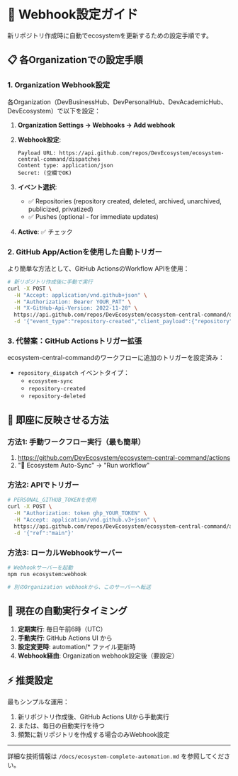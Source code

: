 # 🔗 Webhook設定ガイド

新リポジトリ作成時に自動でecosystemを更新するための設定手順です。

## 📋 各Organizationでの設定手順

### 1. Organization Webhook設定

各Organization（DevBusinessHub、DevPersonalHub、DevAcademicHub、DevEcosystem）で以下を設定：

1. **Organization Settings → Webhooks → Add webhook**

2. **Webhook設定**:
   ```
   Payload URL: https://api.github.com/repos/DevEcosystem/ecosystem-central-command/dispatches
   Content type: application/json
   Secret: (空欄でOK)
   ```

3. **イベント選択**:
   - ✅ Repositories (repository created, deleted, archived, unarchived, publicized, privatized)
   - ✅ Pushes (optional - for immediate updates)

4. **Active**: ✅ チェック

### 2. GitHub App/Actionを使用した自動トリガー

より簡単な方法として、GitHub ActionsのWorkflow APIを使用：

```bash
# 新リポジトリ作成後に手動で実行
curl -X POST \
  -H "Accept: application/vnd.github+json" \
  -H "Authorization: Bearer YOUR_PAT" \
  -H "X-GitHub-Api-Version: 2022-11-28" \
  https://api.github.com/repos/DevEcosystem/ecosystem-central-command/dispatches \
  -d '{"event_type":"repository-created","client_payload":{"repository":"new-repo-name"}}'
```

### 3. 代替案：GitHub Actionsトリガー拡張

ecosystem-central-commandのワークフローに追加のトリガーを設定済み：
- `repository_dispatch` イベントタイプ：
  - `ecosystem-sync`
  - `repository-created`
  - `repository-deleted`

## 🚀 即座に反映させる方法

### 方法1: 手動ワークフロー実行（最も簡単）
1. https://github.com/DevEcosystem/ecosystem-central-command/actions
2. "🔄 Ecosystem Auto-Sync" → "Run workflow"

### 方法2: APIでトリガー
```bash
# PERSONAL_GITHUB_TOKENを使用
curl -X POST \
  -H "Authorization: token ghp_YOUR_TOKEN" \
  -H "Accept: application/vnd.github.v3+json" \
  https://api.github.com/repos/DevEcosystem/ecosystem-central-command/actions/workflows/ecosystem-auto-sync.yml/dispatches \
  -d '{"ref":"main"}'
```

### 方法3: ローカルWebhookサーバー
```bash
# Webhookサーバーを起動
npm run ecosystem:webhook

# 別のOrganization webhookから、このサーバーへ転送
```

## 📝 現在の自動実行タイミング

1. **定期実行**: 毎日午前6時（UTC）
2. **手動実行**: GitHub Actions UI から
3. **設定変更時**: automation/* ファイル更新時
4. **Webhook経由**: Organization webhook設定後（要設定）

## ⚡ 推奨設定

最もシンプルな運用：
1. 新リポジトリ作成後、GitHub Actions UIから手動実行
2. または、毎日の自動実行を待つ
3. 頻繁に新リポジトリを作成する場合のみWebhook設定

---

詳細な技術情報は `/docs/ecosystem-complete-automation.md` を参照してください。